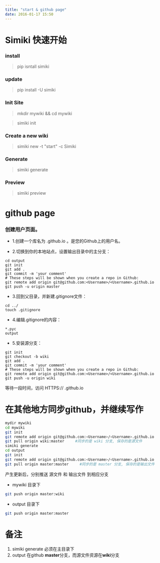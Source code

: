 ```yaml
---
title: "start & github page"
date: 2016-01-17 15:50
---
```


# Simiki 快速开始

### install

>pip isntall simiki

### update

>pip install -U simiki

### Init Site

>mkdir mywiki && cd mywiki

>simiki init

### Create a new wiki

>simiki new -t "start" -c Simiki

### Generate

>simiki generate

### Preview

>simiki preview



# github page

### 创建用户页面。

* 1.创建一个库名为 <Username> .github.io 。<Username>是您的Github上的用户名。

* 2.切换到你的本地站点，设置输出目录中的主分支：

```
cd output
git init
git add .
git commit -m 'your comment'
# These steps will be shown when you create a repo in Github:
git remote add origin git@github.com:<Username>/<Username>.github.io
git push -u origin master
```

* 3.回到父目录，并新建.gitignore文件：

```
cd ../
touch .gitignore
```

* 4.编辑.gitignore的内容：

```
*.pyc
output
```

* 5.安装源分支：

```
git init
git checkout -b wiki
git add .
git commit -m 'your comment'
# These steps will be shown when you create a repo in Github:
git remote add origin git@github.com:<Username>/<Username>.github.io
git push -u origin wiki
```

等待一段时间，访问 HTTPS:// <Username> .github.io 


# 在其他地方同步github，并继续写作

```bash
mydir mywiki
cd mywiki
git init
git remote add origin git@github.com:<Username>/<Username>.github.io
git pull origin wiki:master     #同步的是 wiki 分支, 保存的是源文件
simiki generate
cd output
git init 
git remote add origin git@github.com:<Username>/<Username>.github.io
git pull origin master:master     #同步的是 master 分支, 保存的是输出文件
```

产生更新后，分别推送 源文件 和 输出文件 到相应分支

* mywiki 目录下

```bash
git push origin master:wiki
```

* output 目录下

```bash
git push origin master:master
```


# 备注

1. simiki generate 必须在主目录下
2. output 在github **master**分支，而源文件资源在**wiki**分支